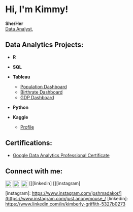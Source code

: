 <h1>Hi, I'm Kimmy! </h2>
   <b>She/Her</b>
  <br/><a href="https://github.com/kimmygriff">Data Analyst</a>,

<h2> Data Analytics Projects:</h2>

- <b>R</b>

- <b>SQL</b>
- <b>Tableau</b>
  - [Population Dashboard](https://public.tableau.com/app/profile/kimberly.a.griffith/viz/PopulationDashboard_16786593683720/Dashboard1)
  - [Birthrate Dashboard](https://public.tableau.com/app/profile/kimberly.a.griffith/viz/BirthRateDashboard_16813568498370/HealthDashboard)
  - [GDP Dashboard](https://public.tableau.com/app/profile/kimberly.a.griffith/viz/GDPandHealthcareDashboard/GDPandHealthcare)
- <b>Python</b>
- <b>Kaggle</b>
   - [Profile](https://www.kaggle.com/kimberlygriffith)

<h2> Certifications:</h2>

- [Google Data Analytics Professional Certificate ](https://www.credly.com/badges/6ff26502-d381-48b2-82f0-28d6306e5d8a/linked_in_profile)
  

<h2> Connect with me:</h2>

[<img align="left" alt="JoshMadakor | Twitter" width="22px" src="https://cdn.jsdelivr.net/npm/simple-icons@v3/icons/twitter.svg" />][twitter]
[<img align="left" alt="JoshMadakor | LinkedIn" width="22px" src="https://cdn.jsdelivr.net/npm/simple-icons@v3/icons/linkedin.svg" />][linkedin]
[<img align="left" alt="JoshMadakor | Instagram" width="22px" src="https://cdn.jsdelivr.net/npm/simple-icons@v3/icons/instagram.svg" />][instagram]

[twitter]: https://twitter.com/KimmyGriffster
[instagram]: https://www.instagram.com/joshmadakor/](https://www.instagram.com/just.anonymouse_/
[linkedin]: https://www.linkedin.com/in/kimberly-griffith-5327b0273


<!--
**joshmadakor1/joshmadakor1** is a ✨ _special_ ✨ repository because its `README.md` (this file) appears on your GitHub profile.

Here are some ideas to get you started:

- 🔭 I’m currently working on ...
- 🌱 I’m currently learning ...
- 👯 I’m looking to collaborate on ...
- 🤔 I’m looking for help with ...
- 💬 Ask me about ...
- 📫 How to reach me: ...
- 😄 Pronouns: ...
- ⚡ Fun fact: ...
-->
